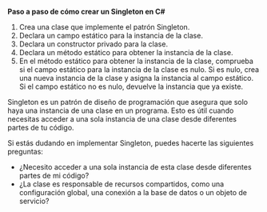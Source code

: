 ﻿**Paso a paso de cómo crear un Singleton en C#**

1. Crea una clase que implemente el patrón Singleton.
2. Declara un campo estático para la instancia de la clase.
3. Declara un constructor privado para la clase.
4. Declara un método estático para obtener la instancia de la clase.
5. En el método estático para obtener la instancia de la clase, comprueba si el campo estático para la instancia de la clase es nulo. Si es nulo, crea una nueva instancia de la clase y asigna la instancia al campo estático. Si el campo estático no es nulo, devuelve la instancia que ya existe.


Singleton es un patrón de diseño de programación que asegura que solo haya una instancia de una clase en un programa. 
Esto es útil cuando necesitas acceder a una sola instancia de una clase desde diferentes partes de tu código.

Si estás dudando en implementar Singleton, puedes hacerte las siguientes preguntas:

- ¿Necesito acceder a una sola instancia de esta clase desde diferentes partes de mi código?
- ¿La clase es responsable de recursos compartidos, como una configuración global, una conexión a la base de datos o un objeto de servicio?

